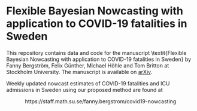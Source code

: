 # Flexible Bayesian Nowcasting with application to COVID-19 fatalities in Sweden

This repository contains data and code for the manuscript \textit{Flexible Bayesian Nowcasting with application to COVID-19 fatalities in Sweden} by Fanny Bergström, Felix Günther, Michael Höhle and Tom Britton at Stockholm University. The manuscript is available on [arXiv](https://arxiv.org/abs/2202.04569/).

Weekly updated nowcast estimates of COVID-19 fatalities and ICU admissions in Sweden using our proposed method are found at 
<p align="center">
  https://staff.math.su.se/fanny.bergstrom/covid19-nowcasting
</p>

